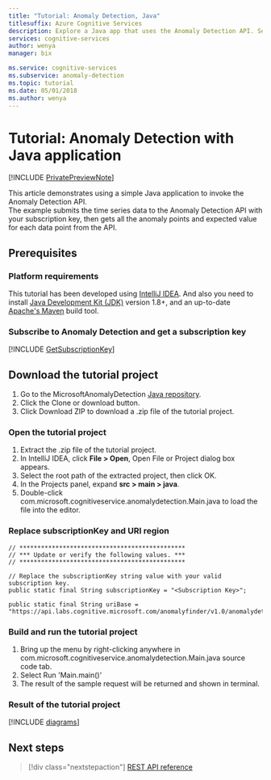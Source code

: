 ```yaml
---
title: "Tutorial: Anomaly Detection, Java"
titlesuffix: Azure Cognitive Services
description: Explore a Java app that uses the Anomaly Detection API. Send original data points to API and get the expected value and anomaly points.
services: cognitive-services
author: wenya
manager: bix

ms.service: cognitive-services
ms.subservice: anomaly-detection
ms.topic: tutorial
ms.date: 05/01/2018
ms.author: wenya
---
```


# Tutorial: Anomaly Detection with Java application

[!INCLUDE [PrivatePreviewNote](../../../../../includes/cognitive-services-anomaly-finder-private-preview-note.md)]

This article demonstrates using a simple Java application to invoke the Anomaly Detection API.  
The example submits the time series data to the Anomaly Detection API with your subscription key, then gets all the anomaly points and expected value for each data point from the API.

## Prerequisites

### Platform requirements

This tutorial has been developed using [IntelliJ IDEA](https://www.jetbrains.com/idea). 
And also you need to install [Java Development Kit (JDK)](https://aka.ms/azure-jdks) version 1.8+, and an up-to-date [Apache's Maven](https://maven.apache.org/) build tool.

### Subscribe to Anomaly Detection and get a subscription key 

[!INCLUDE [GetSubscriptionKey](../includes/get-subscription-key.md)]
 

## Download the tutorial project

1. Go to the MicrosoftAnomalyDetection [Java repository](https://github.com/MicrosoftAnomalyDetection/java-sample).
2. Click the Clone or download button.
3. Click Download ZIP to download a .zip file of the tutorial project.

<a name="Step1"></a>
### Open the tutorial project

1. Extract the .zip file of the tutorial project.
2. In IntelliJ IDEA, click **File > Open**, Open File or Project dialog box appears.
3. Select the root path of the extracted project, then click OK.
4. In the Projects panel, expand **src > main > java**.
5. Double-click com.microsoft.cognitiveservice.anomalydetection.Main.java to load the file into the editor.

<a name="Step2"></a>
### Replace subscriptionKey and URI region

```
// **********************************************
// *** Update or verify the following values. ***
// **********************************************

// Replace the subscriptionKey string value with your valid subscription key.
public static final String subscriptionKey = "<Subscription Key>";

public static final String uriBase = "https://api.labs.cognitive.microsoft.com/anomalyfinder/v1.0/anomalydetection";

```

<a name="Step3"></a>
### Build and run the tutorial project

1. Bring up the menu by right-clicking anywhere in com.microsoft.cognitiveservice.anomalydetection.Main.java source code tab. 
2. Select Run 'Main.main()'
3. The result of the sample request will be returned and shown in terminal.

### Result of the tutorial project

[!INCLUDE [diagrams](../includes/diagrams.md)]

## Next steps

> [!div class="nextstepaction"]
> [REST API reference](https://dev.labs.cognitive.microsoft.com/docs/services/anomaly-detection/operations/post-anomalydetection)
